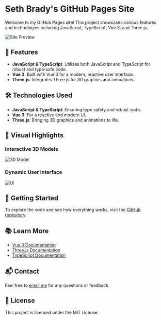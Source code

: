 # Seth Brady's GitHub Pages Site

Welcome to my GitHub Pages site! This project showcases various features and technologies including JavaScript, TypeScript, Vue 3, and Three.js.

![Site Preview](path/to/your/preview-image.png)

## 🌟 Features

- **JavaScript & TypeScript**: Utilizes both JavaScript and TypeScript for robust and type-safe code.
- **Vue 3**: Built with Vue 3 for a modern, reactive user interface.
- **Three.js**: Integrates Three.js for 3D graphics and animations.

## 🛠️ Technologies Used

- **JavaScript & TypeScript**: Ensuring type safety and robust code.
- **Vue 3**: For a reactive and modern UI.
- **Three.js**: Bringing 3D graphics and animations to life.

## 🎨 Visual Highlights

### Interactive 3D Models
![3D Model](path/to/3d-model-image.png)

### Dynamic User Interface
![UI](path/to/ui-image.png)

## 🚀 Getting Started

To explore the code and see how everything works, visit the [GitHub repository](https://github.com/sethgabrielbrady/sethgabrielbrady).

## 📚 Learn More

- [Vue 3 Documentation](https://vuejs.org/)
- [Three.js Documentation](https://threejs.org/)
- [TypeScript Documentation](https://www.typescriptlang.org/)

## 📬 Contact

Feel free to [email me](mailto:sethgabrielbrady@gmail.com) for any questions or feedback.

## 📜 License

This project is licensed under the MIT License.